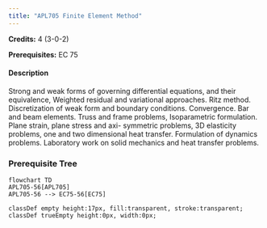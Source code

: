 ```yaml
---
title: "APL705 Finite Element Method"
---
```

**Credits:** 4 (3-0-2)

**Prerequisites:** EC 75

#### Description
Strong and weak forms of governing differential equations, and their equivalence, Weighted residual and variational approaches. Ritz method. Discretization of weak form and boundary conditions. Convergence. Bar and beam elements. Truss and frame problems, Isoparametric formulation. Plane strain, plane stress and axi- symmetric problems, 3D elasticity problems, one and two dimensional heat transfer. Formulation of dynamics problems. Laboratory work on solid mechanics and heat transfer problems.

### Prerequisite Tree

```mermaid
flowchart TD
APL705-56[APL705]
APL705-56 --> EC75-56[EC75]

classDef empty height:17px, fill:transparent, stroke:transparent;
classDef trueEmpty height:0px, width:0px;
```
